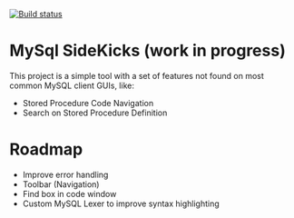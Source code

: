 [![Build status](https://ci.appveyor.com/api/projects/status/i3822mf9yd0rjo3v?svg=true)](https://ci.appveyor.com/project/natenho/mysqlsidekicks)

# MySql SideKicks (work in progress)

This project is a simple tool with a set of features not found on most common MySQL client GUIs, like:
  
  - Stored Procedure Code Navigation
  - Search on Stored Procedure Definition

# Roadmap

  - Improve error handling
  - Toolbar (Navigation)
  - Find box in code window
  - Custom MySQL Lexer to improve syntax highlighting
